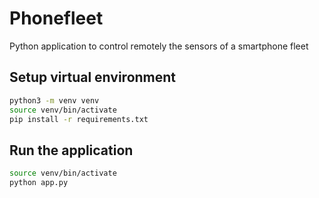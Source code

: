 # Phonefleet

Python application to control remotely the sensors of a smartphone fleet

## Setup virtual environment

```bash
python3 -m venv venv
source venv/bin/activate
pip install -r requirements.txt
```

## Run the application

```bash
source venv/bin/activate
python app.py
```